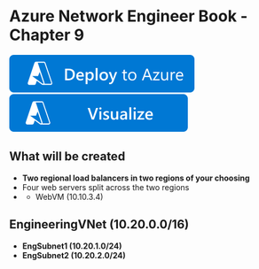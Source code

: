 # Azure Network Engineer Book - Chapter 9

[![Deploy To Azure](https://raw.githubusercontent.com/Azure/azure-quickstart-templates/master/1-CONTRIBUTION-GUIDE/images/deploytoazure.svg?sanitize=true)](https://portal.azure.com/#create/Microsoft.Template/uri/https%3A%2F%2Fraw.githubusercontent.com%2Fdavidokeyode%2FAZ-700%2Fmain%2Fchapter-9%2Ftemplate%2Fazuredeploy.json)
[![Visualize](https://raw.githubusercontent.com/Azure/azure-quickstart-templates/master/1-CONTRIBUTION-GUIDE/images/visualizebutton.svg?sanitize=true)](http://armviz.io/#/?load=https%3A%2F%2Fraw.githubusercontent.com%2Fdavidokeyode%2FAZ-700%2Fmain%2Fchapter-9%2Ftemplate%2Fazuredeploy.json)


## What will be created
* **Two regional load balancers in two regions of your choosing**
* Four web servers split across the two regions
* 
  * WebVM (10.10.3.4)
 
## EngineeringVNet (10.20.0.0/16)
* **EngSubnet1 (10.20.1.0/24)**
* **EngSubnet2 (10.20.2.0/24)**

